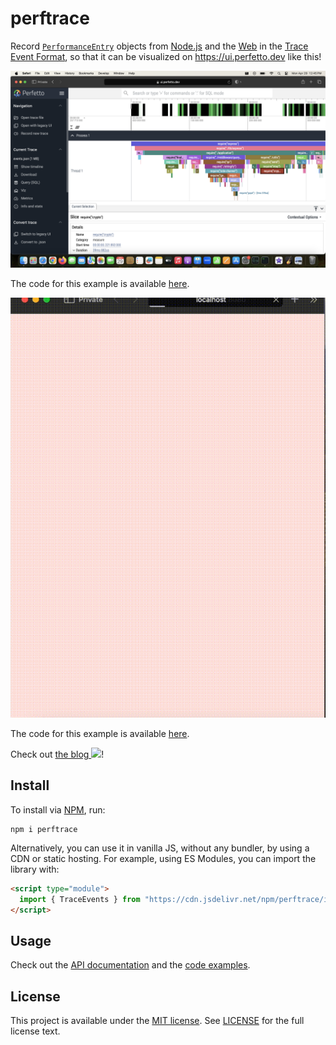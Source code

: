 # perftrace

Record [`PerformanceEntry`](https://w3c.github.io/performance-timeline/#dom-performanceentry) objects from [Node.js](https://nodejs.org/api/perf_hooks.html) and the [Web](https://w3c.github.io/performance-timeline) in the [Trace Event Format](https://docs.google.com/document/d/1CvAClvFfyA5R-PhYUmn5OOQtYMH4h6I0nSsKchNAySU/preview), so that it can be visualized on <https://ui.perfetto.dev> like this!

![](./docs/examples/tracing-requires/perfetto.png)

The code for this example is available [here](docs/examples/tracing-requires).

![](./docs/examples/client-side-use-on-web-browser/perftrace-web.gif)

The code for this example is available [here](docs/examples/client-side-use-on-web-browser).

Check out <a href="https://dev.to/raisinten/visualize-performance-issues-in-your-javascript-application-4cnc">the blog <img src="https://avatars2.githubusercontent.com/u/13521919?s=200&v=4" width="25px"></a>!

## Install

To install via [NPM](https://www.npmjs.com/package/perftrace), run:

```
npm i perftrace
```

Alternatively, you can use it in vanilla JS, without any bundler, by using a CDN or static hosting. For example, using ES Modules, you can import the library with:

```html
<script type="module">
  import { TraceEvents } from "https://cdn.jsdelivr.net/npm/perftrace/index.mjs";
</script>
```

## Usage

Check out the [API documentation](docs/api) and the [code examples](docs/examples).

## License

This project is available under the [MIT license](https://opensource.org/license/MIT). See [LICENSE](LICENSE) for the full license text.
